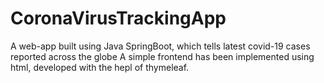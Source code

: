 # CoronaVirusTrackingApp
A web-app built using Java SpringBoot, which tells latest covid-19 cases reported across the globe
A simple frontend has been implemented using html, developed with the hepl of thymeleaf.
